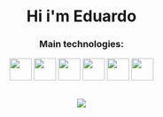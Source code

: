 <h1 align="center">
  Hi i'm Eduardo
</h1>

<h3 align="center">
   Main technologies:
</h3>
<div align="center">
  <img src="https://cdn.jsdelivr.net/gh/devicons/devicon@latest/icons/javascript/javascript-original.svg" style="height:40px"/>
  <img src="https://cdn.jsdelivr.net/gh/devicons/devicon@latest/icons/typescript/typescript-original.svg" style="height:40px" />
  <img src="https://cdn.jsdelivr.net/gh/devicons/devicon@latest/icons/html5/html5-original.svg" style="height:40px" />
  <img src="https://cdn.jsdelivr.net/gh/devicons/devicon@latest/icons/css3/css3-original.svg" style="height:40px"/>
  <img src="https://cdn.jsdelivr.net/gh/devicons/devicon@latest/icons/react/react-original.svg" style = "height:40px"/>
  <img src="https://cdn.jsdelivr.net/gh/devicons/devicon@latest/icons/python/python-original.svg" style="height:40px"/>
          
</div>

##

<div align="center">
  <img src="https://github.com/Eduardoh5179/assets/blob/1f19c66696900c8f42425137cafaac44db8b5eee/225356.png">
</div>
